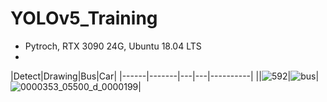 # YOLOv5_Training
  * Pytroch, RTX 3090 24G, Ubuntu 18.04 LTS
  * 
  
|Detect|Drawing|Bus|Car|
|------|-------|---|---|----------|
||![592](https://user-images.githubusercontent.com/61686244/132508728-966ce28d-5459-456b-b27a-086f0195ac42.png)|![bus](https://user-images.githubusercontent.com/61686244/132508744-9ccaf69a-4e50-406d-9a3c-c85009780c53.jpg)|![0000353_05500_d_0000199](https://user-images.githubusercontent.com/61686244/132508757-900d6942-ad0c-4002-8a4f-4aaa02196153.jpg)|





